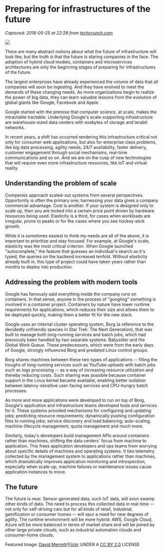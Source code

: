 # Preparing for infrastructures of the future

_Captured: 2016-05-25 at 22:28 from [techcrunch.com](http://techcrunch.com/2016/05/25/learnings-from-google-about-the-future-of-infrastructure/?ncid=rss)_

![](https://tctechcrunch2011.files.wordpress.com/2016/05/432644816_43394f7ad3_o.jpg?w=738)

There are many abstract notions about what the future of infrastructure will look like, but the truth is that the future is staring companies in the face. The adoption of hybrid cloud models, containers and microservices architectures are only the beginning stages of preparing for infrastructures of the future.

The largest enterprises have already experienced the volume of data that all companies will soon be ingesting. And they have evolved to meet the demands of these changing needs. As more organizations begin to realize the power of big data, they can learn valuable lessons from the evolution of global giants like Google, Facebook and Apple.

Google started with the premise that computer science, at scale, makes the intractable tractable. Underlying Google's scale-supporting infrastructure are warehouse-sized data centers with exabytes of storage and terabit networks.

In recent years, a shift has occurred rendering this infrastructure critical not only for consumer web applications, but also for enterprise class problems, like big data processing, agility needs, 24/7 availability, faster delivery, customer engagement through social mechanisms, real-time communications and so on. And we are on the cusp of new technologies that will require even more infrastructure resources, like IoT and virtual reality.

## Understanding the problem of scale

Companies approach scaled-out systems from several perspectives. Opportunity is often the primary one; harnessing your data gives a company commercial advantage. Cost is another. If your system is designed only to scale up, then you are locked into a certain price point driven by hardware resources being used. Elasticity is a third, for cases when workloads are irregular, prone to peaks or for the cases where you see hockey-stick growth.

While it is sometimes easiest to think my needs are all of the above, it is important to prioritize and stay focused. For example, at Google's scale, elasticity was the most critical criterion. When Google launched "autocomplete," the feature that guesses an individual's search as it's typed, the queries on the backend increased tenfold. Without elasticity already built in, this type of project could have taken years rather than months to deploy into production.

## Addressing the problem with modern tools

Google has famously said everything inside the company runs on containers. In that sense, anyone in the process of "googling" something is involved in a container project. Containers by nature have lower runtime requirements for applications, which reduces their size and allows them to be deployed quickly, making them a better fit for the new stack.

Google uses an internal cluster operating system, Borg (a reference to the decidedly unfriendly species in Star Trek: The Next Generation), that was built to manage both long-running services and batch jobs, which had previously been handled by two separate systems: Babysitter and the Global Work Queue. These predecessors, which were from the early days of Google, strongly influenced Borg and predated Linux control groups.

Borg shares machines between these two types of applications -- filling the troughs of long-running services such as YouTube uploads with batch jobs such as logs processing -- as a way of increasing resource utilization and thereby reducing costs. Such sharing was possible because container support in the Linux kernel became available, enabling better isolation between latency-sensitive user-facing services and CPU-hungry batch processes.

As more and more applications were developed to run on top of Borg, Google's application and infrastructure teams developed tools and services for it. These systems provided mechanisms for configuring and updating jobs; predicting resource requirements; dynamically pushing configuration files to running jobs; service discovery and load balancing; auto-scaling; machine-lifecycle management; quota management and much more.

Similarly, today's developers build management APIs around containers rather than machines, shifting the data centers' focus from machine to application. This frees application developers and ops teams from worrying about specific details of machines and operating systems. It ties telemetry collected by the management system to applications rather than machines, which dramatically improves application monitoring and introspection, especially when scale-up, machine failures or maintenance issues cause application instances to move.

## The future

The future is near. Sensor-generated data, such IoT data, will soon swamp other kinds of data. The need to process this collected data in real-time -- not only for self-driving cars but for all kinds of retail, industrial, gamification or consumer homes -- will spur a need for new degrees of agility. The runtime environment will be more hybrid: AWS, Google Cloud, Azure will be more balanced in terms of market share and will be joined by other large private clouds, such as industrial automation clouds and consumer-home clouds.

Featured Image: [David Merrett](https://www.flickr.com/photos/davehamster/432644816/)/[Flickr](https://www.flickr.com/) UNDER A [CC BY 2.0](http://creativecommons.org/licenses/by/2.0/) LICENSE

